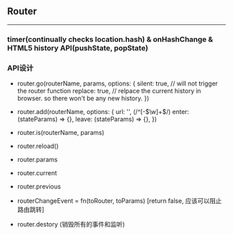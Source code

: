 ## Router

-----
### timer(continually checks __location.hash__) & onHashChange & HTML5 history API(pushState, popState)



### API设计

- router.go(routerName, params, options: {
	silent: true, // will not trigger the router function
	replace: true, // relpace the current history in browser. so there won't be any new history.
})
- router.add(routerName, options: {
	url: '', (/^[-\$\w]+$/)
	enter: (stateParams) => {},
	leave: (stateParams) => {},
})
- router.is(routerName, params)
- router.reload()
- router.params
- router.current
- router.previous
- routerChangeEvent = fn(toRouter, toParams) [return false, 应该可以阻止路由跳转]

- router.destory (销毁所有的事件和监听)
